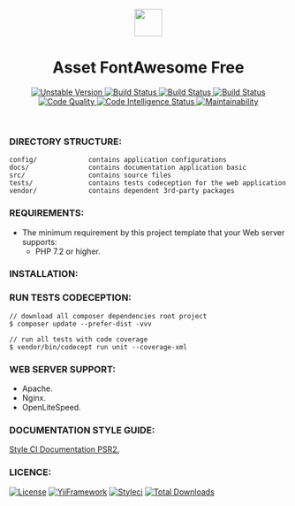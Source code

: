 <p align="center">
    <a href="https://github.com/terabytesoftw/asset-fontawesome" target="_blank">
        <img src="https://lh3.googleusercontent.com/D9TFw1F6ddPuheDc_tpNptTdvTg-FNNpjLSBN14X6Sc-3JDiOxfE67rEh4OZfygonx1tKei2b2DEOHDLjF6T3xl8e-rkEEPZeGqLTWcS_v2cBRlyo0vcZLDHG5ivSDGIWCsenbol=w2400" height="50px;">
    </a>
    <h1 align="center">Asset FontAwesome Free</h1>
</p>

<p align="center">
    <a href="https://packagist.org/packages/terabytesoftw/asset-fontawesome" target="_blank">
        <img src="https://img.shields.io/packagist/vpre/terabytesoftw/asset-fontawesome.svg" alt="Unstable Version">
    </a>
    <a href="https://travis-ci.org/terabytesoftw/asset-fontawesome" target="_blank">
        <img src="https://travis-ci.org/terabytesoftw/asset-fontawesome.svg?branch=master" alt="Build Status">
    </a>  
    <a href="https://scrutinizer-ci.com/g/terabytesoftw/asset-fontawesome/" target="_blank">
        <img src="https://scrutinizer-ci.com/g/terabytesoftw/asset-fontawesome/badges/build.png?b=master" alt="Build Status">
    </a>
    <a href="https://scrutinizer-ci.com/g/terabytesoftw/asset-fontawesome/" target="_blank">
        <img src="https://scrutinizer-ci.com/g/terabytesoftw/asset-fontawesome/badges/coverage.png?b=master" alt="Build Status">
    </a>    
    <a href="https://scrutinizer-ci.com/g/terabytesoftw/asset-fontawesome/?branch=master" target="_blank">
     	<img src="https://scrutinizer-ci.com/g/terabytesoftw/asset-fontawesome/badges/quality-score.png?b=master" alt="Code Quality">
    </a>
    <a href="https://scrutinizer-ci.com/code-intelligence" target="_blank">
     	<img src="https://scrutinizer-ci.com/g/terabytesoftw/asset-fontawesome/badges/code-intelligence.svg?b=master" alt="Code Intelligence Status">
    </a>
    <a href="https://codeclimate.com/github/terabytesoftw/asset-fontawesome/maintainability" target="_blank">
        <img src="https://api.codeclimate.com/v1/badges/9bbe65b6fda1abd74c2c/maintainability" alt="Maintainability">
    </a>		
</p>

</br>

### **DIRECTORY STRUCTURE:**

```
config/             contains application configurations
docs/               contains documentation application basic
src/                contains source files
tests/              contains tests codeception for the web application
vendor/             contains dependent 3rd-party packages
```

### **REQUIREMENTS:**

- The minimum requirement by this project template that your Web server supports:
    - PHP 7.2 or higher.

### **INSTALLATION:**


### **RUN TESTS CODECEPTION:**

~~~
// download all composer dependencies root project
$ composer update --prefer-dist -vvv

// run all tests with code coverage
$ vendor/bin/codecept run unit --coverage-xml
~~~

### **WEB SERVER SUPPORT:**

- Apache.
- Nginx.
- OpenLiteSpeed.

### **DOCUMENTATION STYLE GUIDE:**

[Style CI Documentation PSR2.](https://docs.styleci.io/presets#psr2)

### **LICENCE:**

[![License](https://img.shields.io/packagist/l/terabytesoftw/asset-fontawesome.svg?color=129BB3)](LICENSE.md)
[![YiiFramework](https://img.shields.io/badge/Powered_by-Yii_Framework-green.svg?style=flat)](https://www.yiiframework.com/)
[![Styleci](https://github.styleci.io/repos/194880330/shield?branch=master)](https://github.styleci.io/repos/194880330)
[![Total Downloads](https://img.shields.io/packagist/dt/terabytesoftw/asset-fontawesome.svg?color=blue)](https://packagist.org/packages/terabytesoftw/asset-fontawesome)
